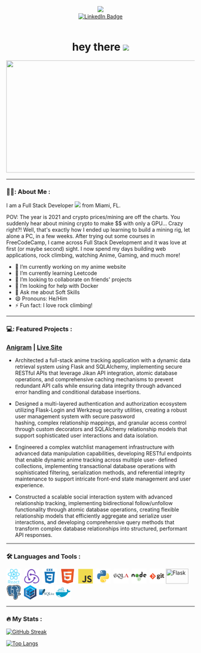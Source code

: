 

<div id="header" align="center">
  <img src="https://media0.giphy.com/media/v1.Y2lkPTc5MGI3NjExMWRyem1kdTk5NDhrYzczd3Brb2FiOHU0MTR6OG93Z2xvcHVtanJoayZlcD12MV9pbnRlcm5hbF9naWZfYnlfaWQmY3Q9Zw/OLPQ6z2hlHmwFc4Hso/giphy.gif" width="100"/>
</div>


<div id="badges" align="center">
 <a target="_blank" href="https://www.linkedin.com/in/brian-rodriguez-martinez-ba1683190/"> <img src="https://img.shields.io/badge/LinkedIn-blue?style=for-the-badge&logo=linkedin&logoColor=white" alt="LinkedIn Badge"/></a>
<!--   <img src="https://img.shields.io/badge/Twitter-blue?style=for-the-badge&logo=twitter&logoColor=white" alt="Twitter Badge"/> -->
</div>

<div align="center">
<img  src="https://komarev.com/ghpvc/?username=yokozuna753&style=flat-square&color=blue" alt=""/>
</div>


<div align="center">
<h1>
  hey there
  <img src="https://media.giphy.com/media/hvRJCLFzcasrR4ia7z/giphy.gif" width="30px"/>
</h1>
</div>


<div align="center">
  <img src="https://media.giphy.com/media/dWesBcTLavkZuG35MI/giphy.gif" width="600" height="300"/>
</div>

---

### 👨‍💻: About Me :

I am a Full Stack Developer <img src="https://media.giphy.com/media/WUlplcMpOCEmTGBtBW/giphy.gif" width="30"> from Miami, FL.

POV: The year is 2021 and crypto prices/mining are off the charts. You suddenly hear about mining crypto to make $$ with only a GPU... Crazy right?! Well, that's exactly how I ended up learning to build a mining rig, let alone a PC, in a few weeks. After trying out some courses in FreeCodeCamp, I came across Full Stack Development and it was love at first (or maybe second) sight. I now spend my days building web applications, rock climbing, watching Anime, Gaming, and much more!	



- 🔭 I’m currently working on my anime website
- 🌱 I’m currently learning Leetcode
- 👯 I’m looking to collaborate on friends' projects
- 🤔 I’m looking for help with Docker
- 💬 Ask me about Soft Skills
- 😄 Pronouns: He/Him
- ⚡ Fun fact: I love rock climbing!

---

### 💻: Featured Projects :

### [Anigram](https://github.com/yokozuna753/Anigram) | [Live Site](https://anigram-171y.onrender.com)
* Architected a full-stack anime tracking application with a dynamic data retrieval system using Flask and SQLAlchemy, implementing secure RESTful APIs that leverage Jikan API integration,
  atomic database operations, and comprehensive caching mechanisms to prevent redundant API calls while ensuring data integrity through advanced error handling and conditional database 
  insertions.
  
* Designed a multi-layered authentication and authorization ecosystem utilizing Flask-Login and Werkzeug security utilities, creating a robust user management system with secure password       
  hashing, complex relationship mappings, and granular access control through custom decorators and SQLAlchemy relationship models that support sophisticated user interactions and data isolation.
  
* Engineered a complex watchlist management infrastructure with advanced data manipulation capabilities, developing RESTful endpoints that enable dynamic anime tracking across multiple user- 
  defined collections, implementing transactional database operations with sophisticated filtering, serialization methods, and referential integrity maintenance to support intricate front-end 
  state management and user experience.
  
* Constructed a scalable social interaction system with advanced relationship tracking, implementing bidirectional follow/unfollow functionality through atomic database operations, creating 
  flexible relationship models that efficiently aggregate and serialize user interactions, and developing comprehensive query methods that transform complex database relationships into 
  structured, performant API responses.

---

### :hammer_and_wrench: Languages and Tools :

<div>
  <img src="https://github.com/devicons/devicon/blob/master/icons/react/react-original-wordmark.svg" title="React" alt="React" width="40" height="40"/>&nbsp;
  <img src="https://github.com/devicons/devicon/blob/master/icons/redux/redux-original.svg" title="Redux" alt="Redux " width="40" height="40"/>&nbsp;
  <img src="https://github.com/devicons/devicon/blob/master/icons/css3/css3-plain-wordmark.svg"  title="CSS3" alt="CSS" width="40" height="40"/>&nbsp;
  <img src="https://github.com/devicons/devicon/blob/master/icons/html5/html5-original.svg" title="HTML5" alt="HTML" width="40" height="40"/>&nbsp;
  <img src="https://github.com/devicons/devicon/blob/master/icons/javascript/javascript-original.svg" title="JavaScript" alt="JavaScript" width="40" height="40"/>&nbsp;
  <img src="https://github.com/devicons/devicon/blob/master/icons/python/python-original.svg" title="Python" alt="Python" width="40" height="40"/>&nbsp;
  <img src="https://github.com/devicons/devicon/blob/master/icons/sqlalchemy/sqlalchemy-original.svg" title="SQLAlchemy"  alt="SQLAlchemy" width="40" height="40"/>&nbsp;
  <img src="https://github.com/devicons/devicon/blob/master/icons/nodejs/nodejs-original-wordmark.svg" title="NodeJS" alt="NodeJS" width="40" height="40"/>&nbsp;
<!--   <img src="https://github.com/devicons/devicon/blob/master/icons/amazonwebservices/amazonwebservices-plain-wordmark.svg" title="AWS" alt="AWS" width="40" height="40"/>&nbsp; -->
  <img src="https://github.com/devicons/devicon/blob/master/icons/git/git-original-wordmark.svg" title="Git" **alt="Git" width="40" height="40"/>
  <img src="https://camo.githubusercontent.com/eb3ec0757a5960cad27d847a41632df5a69d9cb695bf19dc4be1ad7e60334a2a/68747470733a2f2f696d672e736869656c64732e696f2f62616467652f2d466c61736b2d3030303030303f7374796c653d666c61742d737175617265266c6f676f3d666c61736b266c6f676f436f6c6f723d7768697465" title="Flask" **alt="Flask" width="60" height="40"/>
  <img src="https://github.com/devicons/devicon/blob/master/icons/postgresql/postgresql-original.svg" title="PostgreSQL" **alt="postgresql" width="40" height="40"/>
  <img src="https://github.com/devicons/devicon/blob/master/icons/sequelize/sequelize-original.svg" title="Sequelize" **alt="Sequelize" width="40" height="40"/>
  <img src="https://github.com/devicons/devicon/blob/master/icons/sqlite/sqlite-original-wordmark.svg" title="SQLite" **alt="SQLite" width="40" height="40"/>
  <img src="https://github.com/devicons/devicon/blob/master/icons/docker/docker-plain.svg" title="Docker" **alt="Docker" width="40" height="40"/>
</div>

---

### :fire: My Stats :

[![GitHub Streak](https://github-readme-streak-stats.herokuapp.com?user=yokozuna753&theme=dark)](https://git.io/streak-stats)

[![Top Langs](https://github-readme-stats.vercel.app/api/top-langs/?username=yokozuna753&layout=compact&theme=vision-friendly-dark)](https://github.com/anuraghazra/github-readme-stats)

